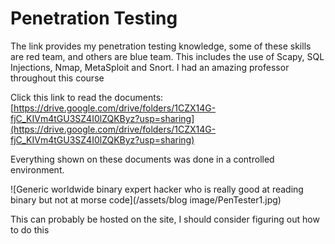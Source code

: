 # Penetration Testing

The link provides my penetration testing knowledge, some of these skills are red team, and others are blue team. This includes the use of Scapy, SQL Injections, Nmap, MetaSploit and Snort. I had an amazing professor throughout this course 

Click this link to read the documents: [https://drive.google.com/drive/folders/1CZX14G-fjC_KIVm4tGU3SZ4I0lZQKByz?usp=sharing](https://drive.google.com/drive/folders/1CZX14G-fjC_KIVm4tGU3SZ4I0lZQKByz?usp=sharing)

Everything shown on these documents was done in a controlled environment.

![Generic worldwide binary expert hacker who is really good at reading binary but not at morse code](/assets/blog image/PenTester1.jpg)

This can probably be hosted on the site, I should consider figuring out how to do this
